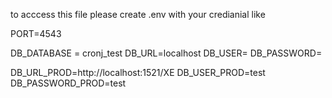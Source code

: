 to acccess this file please create  .env with your credianial like


PORT=4543

DB_DATABASE = cronj_test
DB_URL=localhost
DB_USER=
DB_PASSWORD=

DB_URL_PROD=http://localhost:1521/XE
DB_USER_PROD=test
DB_PASSWORD_PROD=test


